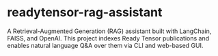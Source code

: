 # readytensor-rag-assistant
A Retrieval-Augmented Generation (RAG) assistant built with LangChain, FAISS, and OpenAI. This project indexes Ready Tensor publications and enables natural language Q&amp;A over them via CLI and web-based GUI.
